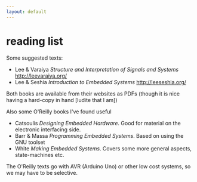 ```yaml
---
layout: default
---
```


# reading list
Some suggested texts:

* Lee & Varaiya _Structure and Interpretation of Signals and Systems_ http://leevaraiya.org/
* Lee & Seshia _Introduction to Embedded Systems_ http://leeseshia.org/

Both books are available from their websites as PDFs (though it is nice having a hard-copy in hand [ludite that I am])

Also some O'Reilly books I've found useful

* Catsoulis _Designing Embedded Hardware_.  Good for material on the electronic interfacing side.
* Barr & Massa _Programming Embedded Systems_.  Based on using the GNU toolset
* White _Making Embedded Systems_.  Covers some more general aspects, state-machines etc.

The O'Reilly texts go with AVR (Arduino Uno) or other low cost systems, so we may have to be selective.
